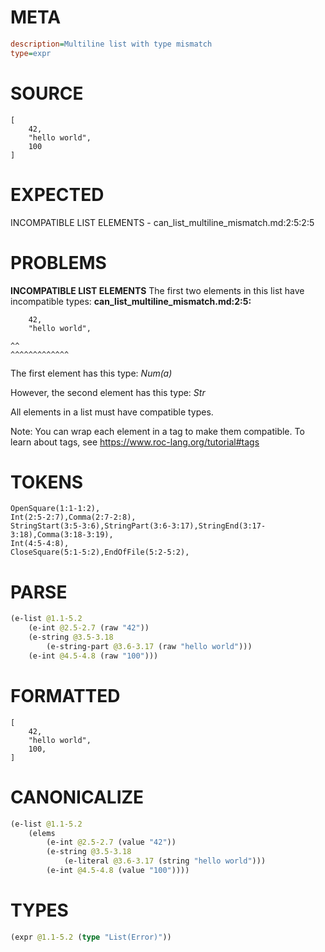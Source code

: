 # META
~~~ini
description=Multiline list with type mismatch
type=expr
~~~
# SOURCE
~~~roc
[
    42,
    "hello world",
    100
]
~~~
# EXPECTED
INCOMPATIBLE LIST ELEMENTS - can_list_multiline_mismatch.md:2:5:2:5
# PROBLEMS
**INCOMPATIBLE LIST ELEMENTS**
The first two elements in this list have incompatible types:
**can_list_multiline_mismatch.md:2:5:**
```roc
    42,
    "hello world",
```
    ^^
    ^^^^^^^^^^^^^

The first element has this type:
    _Num(a)_

However, the second element has this type:
    _Str_

All elements in a list must have compatible types.

Note: You can wrap each element in a tag to make them compatible.
To learn about tags, see <https://www.roc-lang.org/tutorial#tags>

# TOKENS
~~~zig
OpenSquare(1:1-1:2),
Int(2:5-2:7),Comma(2:7-2:8),
StringStart(3:5-3:6),StringPart(3:6-3:17),StringEnd(3:17-3:18),Comma(3:18-3:19),
Int(4:5-4:8),
CloseSquare(5:1-5:2),EndOfFile(5:2-5:2),
~~~
# PARSE
~~~clojure
(e-list @1.1-5.2
	(e-int @2.5-2.7 (raw "42"))
	(e-string @3.5-3.18
		(e-string-part @3.6-3.17 (raw "hello world")))
	(e-int @4.5-4.8 (raw "100")))
~~~
# FORMATTED
~~~roc
[
	42,
	"hello world",
	100,
]
~~~
# CANONICALIZE
~~~clojure
(e-list @1.1-5.2
	(elems
		(e-int @2.5-2.7 (value "42"))
		(e-string @3.5-3.18
			(e-literal @3.6-3.17 (string "hello world")))
		(e-int @4.5-4.8 (value "100"))))
~~~
# TYPES
~~~clojure
(expr @1.1-5.2 (type "List(Error)"))
~~~
